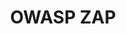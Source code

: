 ---
title: "OWASP ZAP"
description: "Learn how to use OWASP ZAP for finding security vulnerabilities in web applications."
icon: "code"
draft: false
---